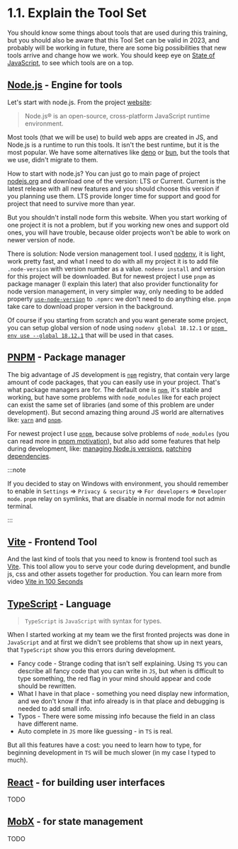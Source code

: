 # 1.1. Explain the Tool Set

You should know some things about tools that are used during this training, but you should also be aware that this Tool Set can be valid in 2023, and probably will be working in future, there are some big possibilities that new tools arrive and change how we work. You should keep eye on [State of JavaScript](https://stateofjs.com/en-us/), to see which tools are on a top.

## [Node.js](https://nodejs.org/en/) - Engine for tools

Let's start with node.js. From the project [website](https://nodejs.org/en/):

> Node.js® is an open-source, cross-platform JavaScript runtime environment.

Most tools (that we will be use) to build web apps are created in JS, and Node.js is a runtime to run this tools. It isn't the best runtime, but it is the most popular. We have some alternatives like [deno](https://deno.land/) or [bun](https://bun.sh/), but the tools that we use, didn't migrate to them.

How to start with node.js? You can just go to main page of project [nodejs.org](https://nodejs.org/en/) and download one of the version: LTS or Current. Current is the latest release with all new features and you should choose this version if you planning use them. LTS provide longer time for support and good for project that need to survive more than year.

But you shouldn't install node form this website. When you start working of one project it is not a problem, but if you working new ones and support old ones, you will have trouble, because older projects won't be able to work on newer version of node.

There is solution: Node version management tool. I used [nodenv](https://github.com/nodenv/nodenv), it is light, work pretty fast, and what I need to do with all my project it is to add file `.node-version` with version number as a value. `nodenv install` and version for this project will be downloaded. But for newest project I use `pnpm` as package manager (I explain this later) that also provider functionality for node version management, in very simpler way, only needing to be added property [`use-node-version`](https://pnpm.io/npmrc#use-node-version) to `.npmrc` we don't need to do anything else. `pnpm` take care to download proper version in the background.

Of course if you starting from scratch and you want generate some project, you can setup global version of node using `nodenv global 18.12.1` or [`pnpm env use --global 18.12.1`](https://pnpm.io/cli/env) that will be used in that cases.

## [PNPM](https://pnpm.io/) - Package manager

The big advantage of JS development is [`npm`](https://www.npmjs.com/) registry, that contain very large amount of code packages, that you can easily use in your project. That's what package managers are for. The default one is [`npm`](https://www.npmjs.com/package/npm), it's stable and working, but have some problems with `node_modules` like for each project can exist the same set of libraries (and some of this problem are under development). But second amazing thing around JS world are alternatives like: [`yarn`](https://yarnpkg.com/) and [`pnpm`](https://pnpm.io/).

For newest project I use [`pnpm`](https://pnpm.io/), because solve problems of `node_modules` (you can read more in [pnpm motivation](https://pnpm.io/motivation)), but also add some features that help during development, like: [managing Node.js versions](https://pnpm.io/npmrc#use-node-version), [patching dependencies](https://pnpm.io/cli/patch).


:::note

If you decided to stay on Windows with environment, you should remember to enable in `Settings` => `Privacy & security` => `For developers` => `Developer mode`. `pnpm` relay on symlinks, that are disable in normal mode for not admin terminal. 

:::

## [Vite](https://vitejs.dev/) - Frontend Tool

And the last kind of tools that you need to know is frontend tool such as [Vite](https://vitejs.dev/). This tool allow you to serve your code during development, and bundle js, css and other assets together for production. You can learn more from video [Vite in 100 Seconds](https://www.youtube.com/watch?v=KCrXgy8qtjM)

## [TypeScript](https://www.typescriptlang.org/) - Language

> `TypeScript` is `JavaScript` with syntax for types.

When I started working at my team we the first fronted projects was done in `JavaScript` and at first we didn't see problems that show up in next years, that `TypeScript` show you this errors during development. 

- Fancy code - Strange coding that isn't self explaining. Using `TS` you can describe all fancy code that you can write in `JS`, but when is difficult to type something, the red flag in your mind should appear and code should be rewritten.
- What I have in that place - something you need display new information, and we don't know if that info already is in that place and debugging is needed to add small info.
- Typos - There were some missing info because the field in an class have different name.
- Auto complete in `JS` more like guessing - in `TS` is real.

But all this features have a cost: you need to learn how to type, for beginning development in `TS` will be much slower (in my case I typed to much).

## [React](https://reactjs.org/) - for building user interfaces

TODO

## [MobX](https://mobx.js.org/) - for state management

TODO
